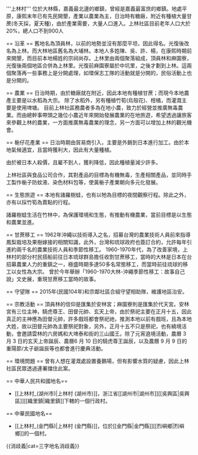 '''上林村'''
位於大林縣，嘉義最北邊的鄉鎮，曾經是嘉義最富庶的鄉鎮。地處平原，康熙末年已有先民開墾，產業以農業為主，日治時有糖廠，附近有種植大量甘蔗(冬天採，夏天種)，由於產業需要，大量人口進入。上林社區目前老年人口大於20%，總人口不到900人

== 沿革 ==
舊地名為頂員林，以前的地勢並沒有那麼平坦，因此得名。光復後改名為上林。而大林地區舊名為大埔林。本地人多姓陳、吳、許、楊，在康熙時期前來開墾，而目前本地楊姓的宗祠尚存。上林里由兩個聚落組成，頂員林和麻園寮，光復後兩個地區合併為上林里。光復前麻園寮屬於中坑里，之後才劃到上林。這兩個聚落再一些事務上是分開處理，如環保志工隊的活動就是分開的，民俗活動上也是分開的。

== 農業 ==
日治時期，由於糖廠就在附近，因此本地有種植甘蔗；而現今本地農產主要是以水稻為大宗。
除了水稻外，另有種植竹筍(烏殼花)、柑橘，而灌溉主要是使用埤塘。
目前上林社區務農者多為在地小農，致力於經營並推廣無毒農業。而由總幹事帶頭之幾位小農近年來開始發展農業的在地旅遊，希望透過讓旅客來參觀上林的農業，一方面推廣無毒農業的理念，另一方面可以增加上林的觀光機會。


== 梔仔花產業 ==
日治時期由貿易商引入，主要是外銷到日本進行加工。由於本地氣候適宜，且當時獲利大，因此有大量種植。

由於被日本人殺價，且雇不到人，獲利降低，因此種植量減少許多。

上林社區與食品公司合作，其對產品的目標為有機無毒，生產相關產品，並同時手工製作梔子防蚊液、染色材料包等，使黃梔子產業朝向多元化發展。

== 生態旅遊 ==
本地有諸羅樹蛙，也有以牠為目標的夜間觀察行程。除此之外，亦有以採竹筍為賣點的行程。

諸羅樹蛙生活在竹林中，為保護環境和生態，有推動有機農業，當前目標是以生態和農業並進。

== 甘蔗移工 ==
1962年沖繩以技術導入之名，招募台灣的農業技術人員前來指導鳳梨栽培及果樹嫁接的相關知識，此外，台灣和琉球政府也簽訂合約，允許每年引進約兩千名的農業技術人員和季節性移工。
1960-1970年代，為了改善家境，上林村的部分村民搭船前往日本琉球群島擔任收割甘蔗移工，當時的大林是日本在台招募農業人力的重鎮之一，極盛時期多達50多名常態移工，而當時前往琉球的移工以女性為大宗。
曾於今年舉辦「1960-1970大林-沖繩季節性移工：故事自己說」文史展，重現甘蔗移工當時的故事。

== 守望隊 ==
2015年(民國104年)和宗鄰社區合組守望相助隊，維護地區治安。

== 宗教活動 ==
頂員林的信仰是匯集於安林宮；麻園寮則是匯集於代天宮。安林宮有三位主神，騎虎尊王、田督元帥、玄天上帝，由於祭祀主要在正月十五，因此真正的主神應為田督元帥，許多戲班都會祭祀祂，推測本地以前有戲班，且為本地大姓，故以田督元帥為主要祭祀對象，另外，正月十五不只是祭祀，也有繞境活動，會邀請雲林的六房媽和大埤泰和街的三山國王。除了元宵遶境活動，農曆 3 月 3 日的玄天上帝誕辰、農曆6 月 10 日的騎虎尊王誕辰，以及農曆 9 月 9 日的重陽節/太子爺誕辰等也都會進行慶典活動。

== 環境問題 ==
曾有人想在灌溉處設置養鵝場，但有影響水質的疑慮，因此上林社區民眾透過連署擋住此案。

== 中華人民共和國地名==
* [[上林村_(湖州市)|上林村 (湖州市)]]，浙江省[[湖州市|湖州市]][[吳興區|吳興區]][[織里鎮|織里鎮]]下轄的一個行政村。

== 中華民國地名==
* [[上林村_(金門縣)|上林村 (金門縣)]]，位於[[金門縣|金門縣]][[烈嶼鄉|烈嶼鄉]]的一個村。

{{消歧義|cat=三字地名消歧義}}